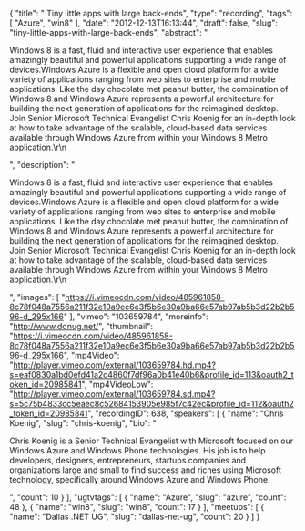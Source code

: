 {
  "title": " Tiny little apps with large back-ends",
  "type": "recording",
  "tags": [
    "Azure",
    "win8"
  ],
  "date": "2012-12-13T16:13:44",
  "draft": false,
  "slug": "tiny-little-apps-with-large-back-ends",
  "abstract": "<p>Windows 8 is a fast, fluid and interactive user experience that enables amazingly beautiful and powerful applications supporting a wide range of devices.Windows Azure is a flexible and open cloud platform for a wide variety of applications ranging from web sites to enterprise and mobile applications. Like the day chocolate met peanut butter, the combination of Windows 8 and Windows Azure represents a powerful architecture for building the next generation of applications for the reimagined desktop. Join Senior Microsoft Technical Evangelist Chris Koenig for an in-depth look at how to take advantage of the scalable, cloud-based data services available through Windows Azure from within your Windows 8 Metro application.\r\n</p>",
  "description": "<p>Windows 8 is a fast, fluid and interactive user experience that enables amazingly beautiful and powerful applications supporting a wide range of devices.Windows Azure is a flexible and open cloud platform for a wide variety of applications ranging from web sites to enterprise and mobile applications. Like the day chocolate met peanut butter, the combination of Windows 8 and Windows Azure represents a powerful architecture for building the next generation of applications for the reimagined desktop. Join Senior Microsoft Technical Evangelist Chris Koenig for an in-depth look at how to take advantage of the scalable, cloud-based data services available through Windows Azure from within your Windows 8 Metro application.\r\n</p>",
  "images": [
    "https://i.vimeocdn.com/video/485961858-8c78f048a7556a211f32e10a9ec6e3f5b6e30a9ba66e57ab97ab5b3d22b2b596-d_295x166"
  ],
  "vimeo": "103659784",
  "moreinfo": "http://www.ddnug.net/",
  "thumbnail": "https://i.vimeocdn.com/video/485961858-8c78f048a7556a211f32e10a9ec6e3f5b6e30a9ba66e57ab97ab5b3d22b2b596-d_295x166",
  "mp4Video": "http://player.vimeo.com/external/103659784.hd.mp4?s=eaf0830a1bd0efd41a2c4860f7df96a0b41e40b6&profile_id=113&oauth2_token_id=20985841",
  "mp4VideoLow": "http://player.vimeo.com/external/103659784.sd.mp4?s=5c75b4833cc5eaec8c52684153905e985f7c42ec&profile_id=112&oauth2_token_id=20985841",
  "recordingID": 638,
  "speakers": [
    {
      "name": "Chris Koenig",
      "slug": "chris-koenig",
      "bio": "<p>Chris Koenig is a Senior Technical Evangelist with Microsoft focused on our Windows Azure and Windows Phone technologies.  His job is to help developers, designers, entrepreneurs, startups companies and organizations large and small to find success and riches using Microsoft technology, specifically around Windows Azure and Windows Phone.</p>",
      "count": 10
    }
  ],
  "ugtvtags": [
    {
      "name": "Azure",
      "slug": "azure",
      "count": 48
    },
    {
      "name": "win8",
      "slug": "win8",
      "count": 17
    }
  ],
  "meetups": [
    {
      "name": "Dallas .NET UG",
      "slug": "dallas-net-ug",
      "count": 20
    }
  ]
}